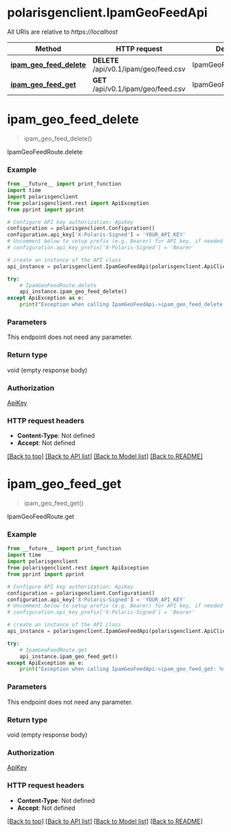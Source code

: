 # polarisgenclient.IpamGeoFeedApi

All URIs are relative to *https://localhost*

Method | HTTP request | Description
------------- | ------------- | -------------
[**ipam_geo_feed_delete**](IpamGeoFeedApi.md#ipam_geo_feed_delete) | **DELETE** /api/v0.1/ipam/geo/feed.csv | IpamGeoFeedRoute.delete
[**ipam_geo_feed_get**](IpamGeoFeedApi.md#ipam_geo_feed_get) | **GET** /api/v0.1/ipam/geo/feed.csv | IpamGeoFeedRoute.get


# **ipam_geo_feed_delete**
> ipam_geo_feed_delete()

IpamGeoFeedRoute.delete

### Example
```python
from __future__ import print_function
import time
import polarisgenclient
from polarisgenclient.rest import ApiException
from pprint import pprint

# Configure API key authorization: ApiKey
configuration = polarisgenclient.Configuration()
configuration.api_key['X-Polaris-Signed'] = 'YOUR_API_KEY'
# Uncomment below to setup prefix (e.g. Bearer) for API key, if needed
# configuration.api_key_prefix['X-Polaris-Signed'] = 'Bearer'

# create an instance of the API class
api_instance = polarisgenclient.IpamGeoFeedApi(polarisgenclient.ApiClient(configuration))

try:
    # IpamGeoFeedRoute.delete
    api_instance.ipam_geo_feed_delete()
except ApiException as e:
    print("Exception when calling IpamGeoFeedApi->ipam_geo_feed_delete: %s\n" % e)
```

### Parameters
This endpoint does not need any parameter.

### Return type

void (empty response body)

### Authorization

[ApiKey](../README.md#ApiKey)

### HTTP request headers

 - **Content-Type**: Not defined
 - **Accept**: Not defined

[[Back to top]](#) [[Back to API list]](../README.md#documentation-for-api-endpoints) [[Back to Model list]](../README.md#documentation-for-models) [[Back to README]](../README.md)

# **ipam_geo_feed_get**
> ipam_geo_feed_get()

IpamGeoFeedRoute.get

### Example
```python
from __future__ import print_function
import time
import polarisgenclient
from polarisgenclient.rest import ApiException
from pprint import pprint

# Configure API key authorization: ApiKey
configuration = polarisgenclient.Configuration()
configuration.api_key['X-Polaris-Signed'] = 'YOUR_API_KEY'
# Uncomment below to setup prefix (e.g. Bearer) for API key, if needed
# configuration.api_key_prefix['X-Polaris-Signed'] = 'Bearer'

# create an instance of the API class
api_instance = polarisgenclient.IpamGeoFeedApi(polarisgenclient.ApiClient(configuration))

try:
    # IpamGeoFeedRoute.get
    api_instance.ipam_geo_feed_get()
except ApiException as e:
    print("Exception when calling IpamGeoFeedApi->ipam_geo_feed_get: %s\n" % e)
```

### Parameters
This endpoint does not need any parameter.

### Return type

void (empty response body)

### Authorization

[ApiKey](../README.md#ApiKey)

### HTTP request headers

 - **Content-Type**: Not defined
 - **Accept**: Not defined

[[Back to top]](#) [[Back to API list]](../README.md#documentation-for-api-endpoints) [[Back to Model list]](../README.md#documentation-for-models) [[Back to README]](../README.md)


